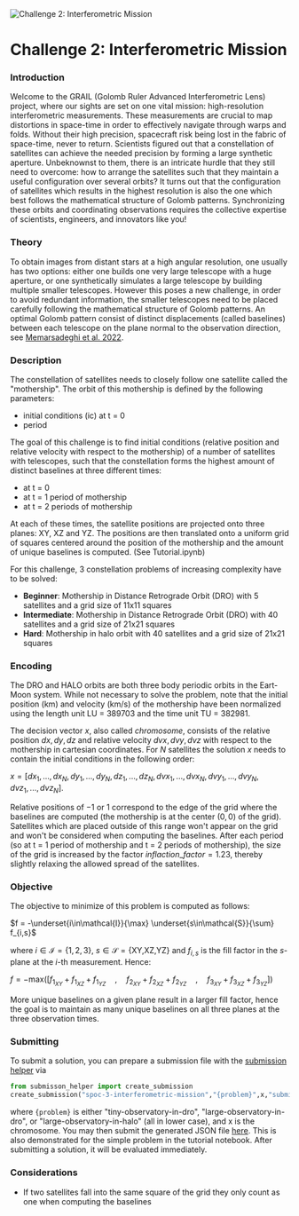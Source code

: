 <image src="./data/golomb.png" align="center" alt="Challenge 2: Interferometric Mission"/>

# Challenge 2: Interferometric Mission

### Introduction

Welcome to the GRAIL (Golomb Ruler Advanced Interferometric Lens) project, where our sights are set on one vital mission: high-resolution interferometric measurements. These measurements are crucial to map distortions in space-time in order to effectively navigate through warps and folds. Without their high precision, spacecraft risk being lost in the fabric of space-time, never to return. Scientists figured out that a constellation of satellites can achieve the needed precision by forming a large synthetic aperture. Unbeknownst to them, there is an intricate hurdle that they still need to overcome: how to arrange the satellites such that they maintain a useful configuration over several orbits? It turns out that the configuration of satellites which results in the highest resolution is also the one which best follows the mathematical structure of Golomb patterns. Synchronizing these orbits and coordinating observations requires the collective expertise of scientists, engineers, and innovators like you!

### Theory

To obtain images from distant stars at a high angular resolution, one usually has two options: either one builds one very large telescope with a huge aperture, or one synthetically simulates a large telescope by building multiple smaller telescopes. However this poses a new challenge, in order to avoid redundant information, the smaller telescopes need to be placed carefully following the mathematical structure of Golomb patterns. An optimal Golomb pattern consist of distinct displacements (called baselines) between each telescope on the plane normal to the observation direction, see [Memarsadeghi et al. 2022](https://ieeexplore.ieee.org/stamp/stamp.jsp?arnumber=9815260).

### Description

The constellation of satellites needs to closely follow one satellite called the "mothership". The orbit of this mothership is defined by the following parameters:

* initial conditions (ic) at t = 0
* period

The goal of this challenge is to find initial conditions (relative position and relative velocity with respect to the mothership) of a number of satellites with telescopes, such that the constellation forms the highest amount of distinct baselines at three different times:

* at t = 0
* at t = 1 period of mothership
* at t = 2 periods of mothership

At each of these times, the satellite positions are projected onto three planes: XY, XZ and YZ. The positions are then translated onto a uniform grid of squares centered around the position of the mothership and the amount of unique baselines is computed. (See Tutorial.ipynb)

For this challenge, 3 constellation problems of increasing complexity have to be solved:

* **Beginner**: Mothership in Distance Retrograde Orbit (DRO) with 5 satellites and a grid size of 11x11 squares
* **Intermediate**: Mothership in Distance Retrograde Orbit (DRO) with 40 satellites and a grid size of 21x21 squares
* **Hard**: Mothership in halo orbit with 40 satellites and a grid size of 21x21 squares

### Encoding

The DRO and HALO orbits are both three body periodic orbits in the Eart-Moon system. While not necessary to solve the problem, note that the initial position (km) and velocity (km/s) of the mothership have been normalized using the length unit LU = 389703 and the time unit TU = 382981.

The decision vector $x$, also called *chromosome*, consists of the relative position $dx,dy,dz$ and relative velocity $dvx,dvy,dvz$ with respect to the mothership in cartesian coordinates. For $N$ satellites the solution $x$ needs to contain the initial conditions in the following order:

$x = [dx_1, ... , dx_N, dy_1, ..., dy_N, dz_1, ..., dz_N, dvx_1, ..., dvx_N, dvy_1, ..., dvy_N, dvz_1, ..., dvz_N]$.

Relative positions of $-1$ or $1$ correspond to the edge of the grid where the baselines are computed (the mothership is at the center $(0,0)$ of the grid). Satellites which are placed outside of this range won't appear on the grid and won't be considered when computing the baselines. After each period (so at t = 1 period of mothership and t = 2 periods of mothership), the size of the grid is increased by the factor $inflaction\_factor = 1.23$, thereby slightly relaxing the allowed spread of the satellites.

### Objective

The objective to minimize of this problem is computed as follows:

$f = -\underset{i\in\mathcal{I}}{\max} \underset{s\in\mathcal{S}}{\sum} f_{i,s}$

where $i\in \mathcal{I}=\{1,2,3\}$, $s\in \mathcal{S}=\{\text{XY,XZ,YZ}\}$ and $f_{i,s}$ is the fill factor in the $s$-plane at the $i$-th measurement. Hence:

$f = -\text{max}( [f_{1_{XY}} + f_{1_{XZ}} + f_{1_{YZ}} \quad , \quad f_{2_{XY}} + f_{2_{XZ}} + f_{2_{YZ}} \quad , \quad f_{3_{XY}} + f_{3_{XZ}} + f_{3_{YZ}} ])$

More unique baselines on a given plane result in a larger fill factor, hence the goal is to maintain as many unique baselines on all three planes at the three observation times.

### Submitting

To submit a solution, you can prepare a submission file with the [submission helper](https://api.optimize.esa.int/data/tools/submission_helper.py) via

```python
from submisson_helper import create_submission
create_submission("spoc-3-interferometric-mission","{problem}",x,"submission_file.json","submission_name","submission_description")
```

where `{problem}` is either "tiny-observatory-in-dro",  "large-observatory-in-dro", or "large-observatory-in-halo" (all in lower case), and x is the chromosome. You may then submit the generated JSON file [here](https://optimize.esa.int/submit). This is also demonstrated for the simple problem in the tutorial notebook. After submitting a solution, it will be evaluated immediately.


### Considerations

* If two satellites fall into the same square of the grid they only count as one when computing the baselines
